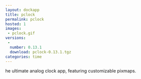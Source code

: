 ```yaml
---
layout: dockapp
title: pclock
permalink: pclock
hosted: 1
images:
 - pclock.gif
versions:
 -
  number: 0.13.1
  download: pclock-0.13.1.tgz
categories: time
---
```

he ultimate analog clock app, featuring customizable pixmaps.
